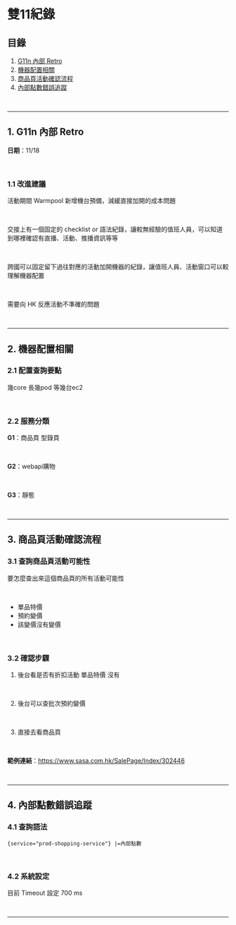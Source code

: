 # 雙11紀錄

## 目錄
1. [G11n 內部 Retro](#1-g11n-內部-retro)
2. [機器配置相關](#2-機器配置相關)
3. [商品頁活動確認流程](#3-商品頁活動確認流程)
4. [內部點數錯誤追蹤](#4-內部點數錯誤追蹤)

<br>

---

## 1. G11n 內部 Retro

**日期**：11/18

<br>

### 1.1 改進建議

活動期間 Warmpool 新增機台預備，減緩直接加開的成本問題

<br>

交接上有一個固定的 checklist or 語法紀錄，讓較無經驗的值班人員，可以知道到哪裡確認有直播、活動、推播資訊等等

<br>

跨國可以固定留下過往對應的活動加開機器的紀錄，讓值班人員、活動窗口可以較理解機器配置

<br>

需要向 HK 反應活動不準確的問題

<br>

---

## 2. 機器配置相關

### 2.1 配置查詢要點

幾core 長幾pod 等幾台ec2

<br>

### 2.2 服務分類

**G1**：商品頁 型錄頁

<br>

**G2**：webapi購物

<br>

**G3**：靜態

<br>

---

## 3. 商品頁活動確認流程

### 3.1 查詢商品頁活動可能性

要怎麼查出來這個商品頁的所有活動可能性

<br>

- 單品特價
- 預約變價
- 該變價沒有變價

<br>

### 3.2 確認步驟

1. 後台看是否有折扣活動 單品特價 沒有

<br>

2. 後台可以查批次預約變價

<br>

3. 直接去看商品頁

<br>

**範例連結**：https://www.sasa.com.hk/SalePage/Index/302446

<br>

---

## 4. 內部點數錯誤追蹤

### 4.1 查詢語法

```
{service="prod-shopping-service"} |=內部點數
```

<br>

### 4.2 系統設定

目前 Timeout 設定 700 ms

<br>

---